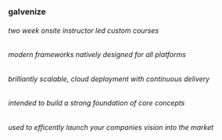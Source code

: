 ### galvenize
###### two week onsite instructor led custom courses 
###### modern frameworks natively designed for all platforms
###### brilliantly scalable, cloud deployment with continuous delivery
###### intended to build a strong foundation of core concepts
###### used to efficently launch your companies vision into the market

